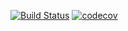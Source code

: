 ﻿[![Build Status](https://travis-ci.org/eveletspb/job4j.svg?branch=master)](https://travis-ci.org/eveletspb/job4j)
[![codecov](https://codecov.io/gh/eveletspb/job4j/branch/master/graph/badge.svg)](https://codecov.io/gh/eveletspb/job4j)